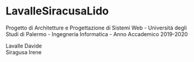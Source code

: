 # LavalleSiracusaLido
Progetto di Architetture e Progettazione di Sistemi Web - Università degli Studi di Palermo - Ingegneria Informatica - Anno Accademico 2019-2020

Lavalle Davide<br/>
Siragusa Irene
